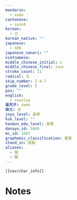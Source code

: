 ```yaml
---
mandarin:
  - xuán
cantonese:
  - syun4
korean:
  - 선
korean_native: ""
japanese:
  - SEN
japanese_nanori: ""
vietnamese:
middle_chinese_initial: z
middle_chinese_final: iuᴇn
stroke_count: 11
radical: 方
skip_number: 2-4-7
grade_level: 5
pos: ""
english:
  - revolve
羅馬字: swen
韓文: 숸
joyo_level: 高等
hsk_level: ""
hanmun_edu_level: 高等
danayo_id: 5049
mc_id: 1667
graphemic_classification: 會意
stand_in: 旋転
aliases:
  - 旋
  - 鏇
---
```

```meta-bind-embed
[[nav/char_info]]
```

# Notes
